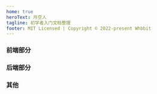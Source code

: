 ```yaml
---
home: true
heroText: 月空人
tagline: 初学者入门文档整理
footer: MIT Licensed | Copyright © 2022-present Whbbit
---
```


### 前端部分

<w-link-wrapper :links="[
  {label: 'HTML', link: '/html/'},
  {label: 'CSS', link: '/css/'},
  {label: 'JavaScript', link: '/javascript/'},
  {label: 'TailWindCss', link: '/tailwindcss/'},
  {label: 'TypeScript', link: '/typescript/'},
  {label: 'Vue.js', link: '/vue/vue/'},
  {label: 'vue-router', link: '/vue/VueRouter/'},
  {label: 'Vuex', link: '/vue/Vuex/'},
  {label: 'Pinia', link: '/vue/Pinia/'},
  {label: 'React.js', link: '/react/react/'},
  {label: 'styled-components', link: '/react/StyledComponents/'},
  {label: '小程序', link: '/miniprogram/'},
  {label: 'vite', link: '/vite/'},
]" />

### 后端部分

<w-link-wrapper :links="[
  {label: 'Node.js', link: '/node/'},
  {label: 'Nest.js', link: '/nest/'},
  {label: 'TypeOrm', link: '/typeorm/'},
  {label: 'MySql', link: '/mysql/'},
  {label: 'MongoDB', link: '/mongodb/'},
]" />

### 其他

<w-link-wrapper :links="[
  {label: 'markdown', link: '/markdown/'},
  {label: 'vscode', link: '/vscode/'},
  {label: '其他', link: '/other/'},
  {label: '收藏', link: '/site/'},
  {label: '个人计划', link: '/plan/'},
]" />
